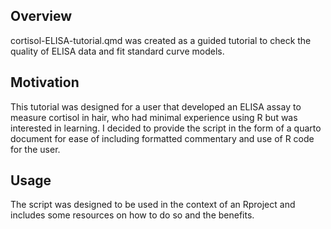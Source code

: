 ## Overview
cortisol-ELISA-tutorial.qmd was created as a guided tutorial to check the quality of ELISA data and fit standard curve models.

## Motivation
This tutorial was designed for a user that developed an ELISA assay to measure cortisol in hair, who had minimal experience using R but was interested in learning. I decided to provide the script in the form of a quarto document for ease of including formatted commentary and use of R code for the user.

## Usage
The script was designed to be used in the context of an Rproject and includes some resources on how to do so and the benefits.

